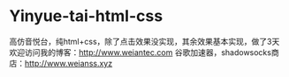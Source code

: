 # Yinyue-tai-html-css
高仿音悦台，纯html+css，除了点击效果没实现，其余效果基本实现，做了3天
欢迎访问我的博客：http://www.weiantec.com
谷歌加速器，shadowsocks商店：http://www.weianss.xyz
